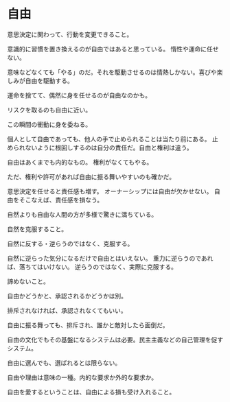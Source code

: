 # 自由

意思決定に関わって、行動を変更できること。

意識的に習慣を置き換えるのが自由ではあると思っている。
惰性や運命に任せない。

意味などなくても「やる」のだ。それを駆動させるのは情熱しかない。喜びや楽しみが自由を駆動する。

運命を捨てて、偶然に身を任せるのが自由なのかも。

リスクを取るのも自由に近い。

この瞬間の衝動に身を委ねる。

個人として自由であっても、他人の手で止められることは当たり前にある。
止められないように根回しするのは自分の責任だ。自由と権利は違う。

自由はあくまでも内的なもの。
権利がなくてもやる。

ただ、権利や許可があれば自由に振る舞いやすいのも確かだ。

意思決定を任せると責任感も増す。
オーナーシップには自由が欠かせない。
自由をそこなえば、責任感を損なう。

自然よりも自由な人間の方が多様で驚きに満ちている。

自然を克服すること。

自然に反する・逆らうのではなく、克服する。

自然に逆らった気分になるだけで自由とはいえない。
重力に逆らうのであれば、落ちてはいけない。
逆らうのではなく、実際に克服する。

諦めないこと。

自由かどうかと、承認されるかどうかは別。

排斥されなければ、承認されなくてもいい。

自由に振る舞っても、排斥され、誰かと敵対したら面倒だ。

自由の文化でもその基盤になるシステムは必要。民主主義などの自己管理を促すシステム。

自由に選んでも、選ばれるとは限らない。

自由や理由は意味の一種。内的な要求か外的な要求か。

自由を愛するということは、自由による損も受け入れること。
